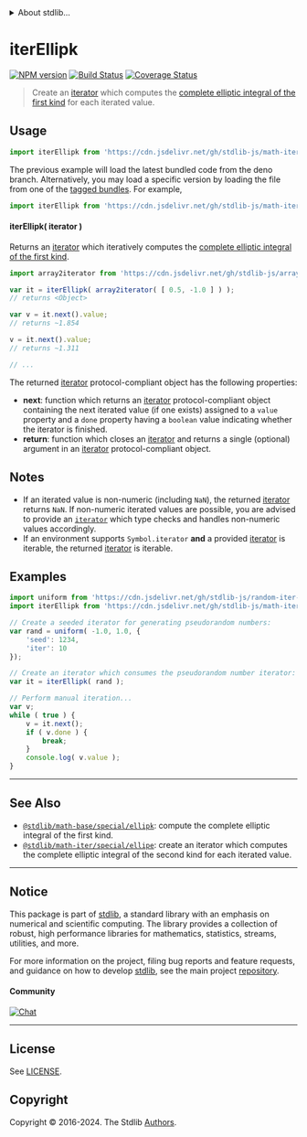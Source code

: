 <!--

@license Apache-2.0

Copyright (c) 2020 The Stdlib Authors.

Licensed under the Apache License, Version 2.0 (the "License");
you may not use this file except in compliance with the License.
You may obtain a copy of the License at

   http://www.apache.org/licenses/LICENSE-2.0

Unless required by applicable law or agreed to in writing, software
distributed under the License is distributed on an "AS IS" BASIS,
WITHOUT WARRANTIES OR CONDITIONS OF ANY KIND, either express or implied.
See the License for the specific language governing permissions and
limitations under the License.

-->


<details>
  <summary>
    About stdlib...
  </summary>
  <p>We believe in a future in which the web is a preferred environment for numerical computation. To help realize this future, we've built stdlib. stdlib is a standard library, with an emphasis on numerical and scientific computation, written in JavaScript (and C) for execution in browsers and in Node.js.</p>
  <p>The library is fully decomposable, being architected in such a way that you can swap out and mix and match APIs and functionality to cater to your exact preferences and use cases.</p>
  <p>When you use stdlib, you can be absolutely certain that you are using the most thorough, rigorous, well-written, studied, documented, tested, measured, and high-quality code out there.</p>
  <p>To join us in bringing numerical computing to the web, get started by checking us out on <a href="https://github.com/stdlib-js/stdlib">GitHub</a>, and please consider <a href="https://opencollective.com/stdlib">financially supporting stdlib</a>. We greatly appreciate your continued support!</p>
</details>

# iterEllipk

[![NPM version][npm-image]][npm-url] [![Build Status][test-image]][test-url] [![Coverage Status][coverage-image]][coverage-url] <!-- [![dependencies][dependencies-image]][dependencies-url] -->

> Create an [iterator][mdn-iterator-protocol] which computes the [complete elliptic integral of the first kind][@stdlib/math/base/special/ellipk] for each iterated value.

<!-- Section to include introductory text. Make sure to keep an empty line after the intro `section` element and another before the `/section` close. -->

<section class="intro">

</section>

<!-- /.intro -->

<!-- Package usage documentation. -->



<section class="usage">

## Usage

```javascript
import iterEllipk from 'https://cdn.jsdelivr.net/gh/stdlib-js/math-iter-special-ellipk@deno/mod.js';
```
The previous example will load the latest bundled code from the deno branch. Alternatively, you may load a specific version by loading the file from one of the [tagged bundles](https://github.com/stdlib-js/math-iter-special-ellipk/tags). For example,

```javascript
import iterEllipk from 'https://cdn.jsdelivr.net/gh/stdlib-js/math-iter-special-ellipk@v0.2.0-deno/mod.js';
```

#### iterEllipk( iterator )

Returns an [iterator][mdn-iterator-protocol] which iteratively computes the [complete elliptic integral of the first kind][@stdlib/math/base/special/ellipk].

```javascript
import array2iterator from 'https://cdn.jsdelivr.net/gh/stdlib-js/array-to-iterator@deno/mod.js';

var it = iterEllipk( array2iterator( [ 0.5, -1.0 ] ) );
// returns <Object>

var v = it.next().value;
// returns ~1.854

v = it.next().value;
// returns ~1.311

// ...
```

The returned [iterator][mdn-iterator-protocol] protocol-compliant object has the following properties:

-   **next**: function which returns an [iterator][mdn-iterator-protocol] protocol-compliant object containing the next iterated value (if one exists) assigned to a `value` property and a `done` property having a `boolean` value indicating whether the iterator is finished.
-   **return**: function which closes an [iterator][mdn-iterator-protocol] and returns a single (optional) argument in an [iterator][mdn-iterator-protocol] protocol-compliant object.

</section>

<!-- /.usage -->

<!-- Package usage notes. Make sure to keep an empty line after the `section` element and another before the `/section` close. -->

<section class="notes">

## Notes

-   If an iterated value is non-numeric (including `NaN`), the returned [iterator][mdn-iterator-protocol] returns `NaN`. If non-numeric iterated values are possible, you are advised to provide an [`iterator`][mdn-iterator-protocol] which type checks and handles non-numeric values accordingly.
-   If an environment supports `Symbol.iterator` **and** a provided [iterator][mdn-iterator-protocol] is iterable, the returned [iterator][mdn-iterator-protocol] is iterable.

</section>

<!-- /.notes -->

<!-- Package usage examples. -->

<section class="examples">

## Examples

<!-- eslint no-undef: "error" -->

```javascript
import uniform from 'https://cdn.jsdelivr.net/gh/stdlib-js/random-iter-uniform@deno/mod.js';
import iterEllipk from 'https://cdn.jsdelivr.net/gh/stdlib-js/math-iter-special-ellipk@deno/mod.js';

// Create a seeded iterator for generating pseudorandom numbers:
var rand = uniform( -1.0, 1.0, {
    'seed': 1234,
    'iter': 10
});

// Create an iterator which consumes the pseudorandom number iterator:
var it = iterEllipk( rand );

// Perform manual iteration...
var v;
while ( true ) {
    v = it.next();
    if ( v.done ) {
        break;
    }
    console.log( v.value );
}
```

</section>

<!-- /.examples -->

<!-- Section to include cited references. If references are included, add a horizontal rule *before* the section. Make sure to keep an empty line after the `section` element and another before the `/section` close. -->

<section class="references">

</section>

<!-- /.references -->

<!-- Section for related `stdlib` packages. Do not manually edit this section, as it is automatically populated. -->

<section class="related">

* * *

## See Also

-   <span class="package-name">[`@stdlib/math-base/special/ellipk`][@stdlib/math/base/special/ellipk]</span><span class="delimiter">: </span><span class="description">compute the complete elliptic integral of the first kind.</span>
-   <span class="package-name">[`@stdlib/math-iter/special/ellipe`][@stdlib/math/iter/special/ellipe]</span><span class="delimiter">: </span><span class="description">create an iterator which computes the complete elliptic integral of the second kind for each iterated value.</span>

</section>

<!-- /.related -->

<!-- Section for all links. Make sure to keep an empty line after the `section` element and another before the `/section` close. -->


<section class="main-repo" >

* * *

## Notice

This package is part of [stdlib][stdlib], a standard library with an emphasis on numerical and scientific computing. The library provides a collection of robust, high performance libraries for mathematics, statistics, streams, utilities, and more.

For more information on the project, filing bug reports and feature requests, and guidance on how to develop [stdlib][stdlib], see the main project [repository][stdlib].

#### Community

[![Chat][chat-image]][chat-url]

---

## License

See [LICENSE][stdlib-license].


## Copyright

Copyright &copy; 2016-2024. The Stdlib [Authors][stdlib-authors].

</section>

<!-- /.stdlib -->

<!-- Section for all links. Make sure to keep an empty line after the `section` element and another before the `/section` close. -->

<section class="links">

[npm-image]: http://img.shields.io/npm/v/@stdlib/math-iter-special-ellipk.svg
[npm-url]: https://npmjs.org/package/@stdlib/math-iter-special-ellipk

[test-image]: https://github.com/stdlib-js/math-iter-special-ellipk/actions/workflows/test.yml/badge.svg?branch=v0.2.0
[test-url]: https://github.com/stdlib-js/math-iter-special-ellipk/actions/workflows/test.yml?query=branch:v0.2.0

[coverage-image]: https://img.shields.io/codecov/c/github/stdlib-js/math-iter-special-ellipk/main.svg
[coverage-url]: https://codecov.io/github/stdlib-js/math-iter-special-ellipk?branch=main

<!--

[dependencies-image]: https://img.shields.io/david/stdlib-js/math-iter-special-ellipk.svg
[dependencies-url]: https://david-dm.org/stdlib-js/math-iter-special-ellipk/main

-->

[chat-image]: https://img.shields.io/gitter/room/stdlib-js/stdlib.svg
[chat-url]: https://app.gitter.im/#/room/#stdlib-js_stdlib:gitter.im

[stdlib]: https://github.com/stdlib-js/stdlib

[stdlib-authors]: https://github.com/stdlib-js/stdlib/graphs/contributors

[umd]: https://github.com/umdjs/umd
[es-module]: https://developer.mozilla.org/en-US/docs/Web/JavaScript/Guide/Modules

[deno-url]: https://github.com/stdlib-js/math-iter-special-ellipk/tree/deno
[deno-readme]: https://github.com/stdlib-js/math-iter-special-ellipk/blob/deno/README.md
[umd-url]: https://github.com/stdlib-js/math-iter-special-ellipk/tree/umd
[umd-readme]: https://github.com/stdlib-js/math-iter-special-ellipk/blob/umd/README.md
[esm-url]: https://github.com/stdlib-js/math-iter-special-ellipk/tree/esm
[esm-readme]: https://github.com/stdlib-js/math-iter-special-ellipk/blob/esm/README.md
[branches-url]: https://github.com/stdlib-js/math-iter-special-ellipk/blob/main/branches.md

[stdlib-license]: https://raw.githubusercontent.com/stdlib-js/math-iter-special-ellipk/main/LICENSE

[mdn-iterator-protocol]: https://developer.mozilla.org/en-US/docs/Web/JavaScript/Reference/Iteration_protocols#The_iterator_protocol

<!-- <related-links> -->

[@stdlib/math/base/special/ellipk]: https://github.com/stdlib-js/math-base-special-ellipk/tree/deno

[@stdlib/math/iter/special/ellipe]: https://github.com/stdlib-js/math-iter-special-ellipe/tree/deno

<!-- </related-links> -->

</section>

<!-- /.links -->
